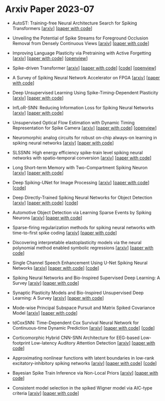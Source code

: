 # Arxiv Paper 2023-07


- AutoST: Training-free Neural Architecture Search for Spiking Transformers [[arxiv](https://arxiv.org/abs/2307.00293)] [[paper with code](https://paperswithcode.com/paper/autost-training-free-neural-architecture)]

- Unveiling the Potential of Spike Streams for Foreground Occlusion Removal from Densely Continuous Views [[arxiv](https://arxiv.org/abs/2307.00821)] [[paper with code](https://paperswithcode.com/paper/unveiling-the-potential-of-spike-streams-for)]

- Improving Language Plasticity via Pretraining with Active Forgetting [[arxiv](https://arxiv.org/abs/2307.01163)] [[paper with code](https://paperswithcode.com/paper/improving-language-plasticity-via-pretraining)] [[openview](https://openreview.net/forum?id=jvEbQBxd8X)]

- Spike-driven Transformer [[arxiv](https://arxiv.org/abs/2307.01694)] [[paper with code](https://paperswithcode.com/paper/spike-driven-transformer-1)] [[code](https://github.com/biclab/spike-driven-transformer)] [[openview](https://openreview.net/forum?id=9FmolyOHi5)]

- A Survey of Spiking Neural Network Accelerator on FPGA [[arxiv](https://arxiv.org/abs/2307.03910)] [[paper with code](https://paperswithcode.com/paper/a-survey-of-spiking-neural-network)]

- Deep Unsupervised Learning Using Spike-Timing-Dependent Plasticity [[arxiv](https://arxiv.org/abs/2307.04054)] [[paper with code](https://paperswithcode.com/paper/deep-unsupervised-learning-using-spike-timing)]

- InfLoR-SNN: Reducing Information Loss for Spiking Neural Networks [[arxiv](https://arxiv.org/abs/2307.04356)] [[paper with code](https://paperswithcode.com/paper/reducing-information-loss-for-spiking-neural)]

- Unsupervised Optical Flow Estimation with Dynamic Timing Representation for Spike Camera [[arxiv](https://arxiv.org/abs/2307.06003)] [[paper with code](https://paperswithcode.com/paper/unsupervised-optical-flow-estimation-with)] [[openview](https://openreview.net/forum?id=7gbjsgcN5p)]

- Neuromorphic analog circuits for robust on-chip always-on learning in spiking neural networks [[arxiv](https://arxiv.org/abs/2307.06084)] [[paper with code](https://paperswithcode.com/paper/neuromorphic-analog-circuits-for-robust-on)]

- SLSSNN: High energy efficiency spike-train level spiking neural networks with spatio-temporal conversion [[arxiv](https://arxiv.org/abs/2307.07136)] [[paper with code](https://paperswithcode.com/paper/slssnn-high-energy-efficiency-spike-train)]

- Long Short-term Memory with Two-Compartment Spiking Neuron [[arxiv](https://arxiv.org/abs/2307.07231)] [[paper with code](https://paperswithcode.com/paper/long-short-term-memory-with-two-compartment)]

- Deep Spiking-UNet for Image Processing [[arxiv](https://arxiv.org/abs/2307.10974)] [[paper with code](https://paperswithcode.com/paper/deep-spiking-unet-for-image-processing)] [[code](https://github.com/snnresearch/spiking-unet)]

- Deep Directly-Trained Spiking Neural Networks for Object Detection [[arxiv](https://arxiv.org/abs/2307.11411)] [[paper with code](https://paperswithcode.com/paper/deep-directly-trained-spiking-neural-networks)] [[code](https://github.com/BICLab/EMS-YOLO)]

- Automotive Object Detection via Learning Sparse Events by Spiking Neurons [[arxiv](https://arxiv.org/abs/2307.12900)] [[paper with code](https://paperswithcode.com/paper/automotive-object-detection-via-learning)]

- Sparse-firing regularization methods for spiking neural networks with time-to-first spike coding [[arxiv](https://arxiv.org/abs/2307.13007)] [[paper with code](https://paperswithcode.com/paper/sparse-firing-regularization-methods-for)]

- Discovering interpretable elastoplasticity models via the neural polynomial method enabled symbolic regressions [[arxiv](https://arxiv.org/abs/2307.13149)] [[paper with code](https://paperswithcode.com/paper/discovering-interpretable-elastoplasticity)]

- Single Channel Speech Enhancement Using U-Net Spiking Neural Networks [[arxiv](https://arxiv.org/abs/2307.14464)] [[paper with code](https://paperswithcode.com/paper/single-channel-speech-enhancement-using-u-net)] [[code](https://github.com/riaa3102/SESNNet)]

- Spiking Neural Networks and Bio-Inspired Supervised Deep Learning: A Survey [[arxiv](https://arxiv.org/abs/2307.16235)] [[paper with code](https://paperswithcode.com/paper/spiking-neural-networks-and-bio-inspired)]

- Synaptic Plasticity Models and Bio-Inspired Unsupervised Deep Learning: A Survey [[arxiv](https://arxiv.org/abs/2307.16236)] [[paper with code](https://paperswithcode.com/paper/synaptic-plasticity-models-and-bio-inspired)]

- Mode-wise Principal Subspace Pursuit and Matrix Spiked Covariance Model [[arxiv](https://arxiv.org/abs/2307.00575)] [[paper with code](https://paperswithcode.com/paper/mode-wise-principal-subspace-pursuit-and)]

- tdCoxSNN: Time-Dependent Cox Survival Neural Network for Continuous-time Dynamic Prediction [[arxiv](https://arxiv.org/abs/2307.05881)] [[paper with code](https://paperswithcode.com/paper/dynamic-prediction-using-time-dependent-cox)] [[code](https://github.com/langzeng/tdcoxsnn)]

- Corticomorphic Hybrid CNN-SNN Architecture for EEG-based Low-footprint Low-latency Auditory Attention Detection [[arxiv](https://arxiv.org/abs/2307.08501)] [[paper with code](https://paperswithcode.com/paper/corticomorphic-hybrid-cnn-snn-architecture)]

- Approximating nonlinear functions with latent boundaries in low-rank excitatory-inhibitory spiking networks [[arxiv](https://arxiv.org/abs/2307.09334)] [[paper with code](https://paperswithcode.com/paper/approximating-nonlinear-functions-with-latent)] [[code](https://github.com/wpodlaski/funcapprox-with-lowrank-ei-spikes)]

- Bayesian Spike Train Inference via Non-Local Priors [[arxiv](https://arxiv.org/abs/2307.10177)] [[paper with code](https://paperswithcode.com/paper/bayesian-spike-train-inference-via-non-local)]

- Consistent model selection in the spiked Wigner model via AIC-type criteria [[arxiv](https://arxiv.org/abs/2307.12982)] [[paper with code](https://paperswithcode.com/paper/consistent-model-selection-in-the-spiked)]

